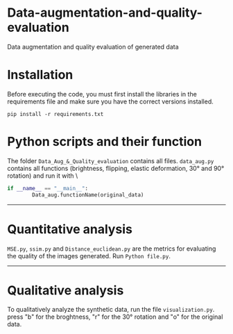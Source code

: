 # Data-augmentation-and-quality-evaluation
Data augmentation and quality evaluation of generated data

# Installation
Before executing the code, you must first install the libraries in the requirements file and make sure you have the correct versions installed.

`pip install -r requirements.txt`


# Python scripts and their function
The folder `Data_Aug_&_Quality_evaluation` contains all files.
`data_aug.py` contains all functions (brightness, flipping, elastic deformation, 30° and 90° rotation) and run it with \
```Python 
if __name__ == "__main__": 
        Data_aug.functionName(original_data)
```



---
# Quantitative analysis
`MSE.py`, `ssim.py` and `Distance_euclidean.py` are the metrics for evaluating the quality of the images generated. Run
`Python file.py`.

---
# Qualitative analysis
To qualitatively analyze the synthetic data, run the file `visualization.py`. press "b" for the broghtness, "r" for the 30° rotation and "o" for the original data.
